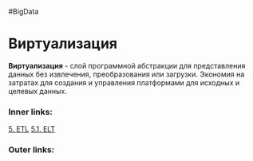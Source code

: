 #BigData

# Виртуализация

**Виртуализация** - слой программной абстракции для представления данных без извлечения, преобразования или загрузки. 
Экономия на затратах для создания и управления платформами для исходных и целевых данных. 

### Inner links:
[5. ETL](2.%20Knowledge/IT%20продукты/Big%20Data/5.%20ETL.md)
[5.1. ELT](2.%20Knowledge/IT%20продукты/Big%20Data/5.1.%20ELT.md)

### Outer links: